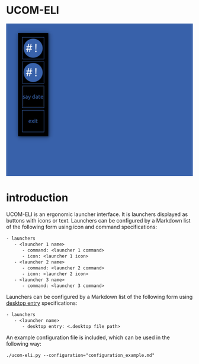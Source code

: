 # UCOM-ELI

![](ucom-eli.png)

# introduction

UCOM-ELI is an ergonomic launcher interface. It is launchers displayed as buttons with icons or text. Launchers can be configured by a Markdown list of the following form using icon and command specifications:

    - launchers
       - <launcher 1 name>
          - command: <launcher 1 command>
          - icon: <launcher 1 icon>
       - <launcher 2 name>
          - command: <launcher 2 command>
          - icon: <launcher 2 icon>
       - <launcher 3 name>
          - command: <launcher 3 command>

Launchers can be configured by a Markdown list of the following form using [desktop entry](https://specifications.freedesktop.org/desktop-entry-spec/desktop-entry-spec-latest.html) specifications:

    - launchers
       - <launcher name>
          - desktop entry: <.desktop file path>

An example configuration file is included, which can be used in the following way:

    ./ucom-eli.py --configuration="configuration_example.md"
